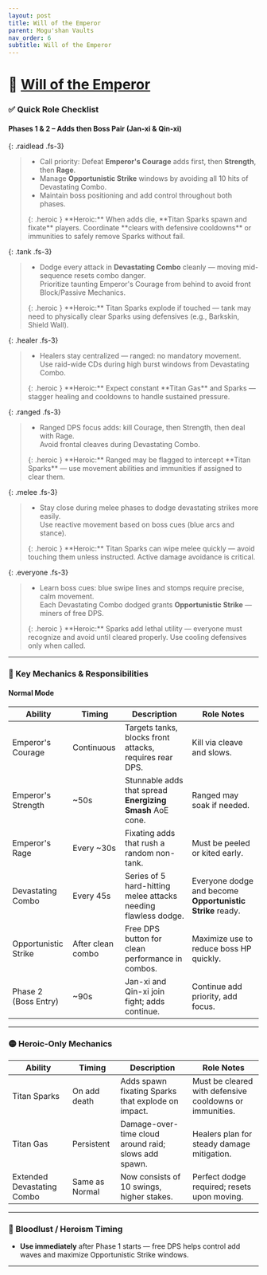 ```yaml
---
layout: post
title: Will of the Emperor
parent: Mogu'shan Vaults
nav_order: 6
subtitle: Will of the Emperor
---
```


# 👑 [Will of the Emperor](https://www.wowhead.com/mop-classic/npc=60701/will‐of‐the‐emperor)

### ✅ Quick Role Checklist

#### Phases 1 & 2 – Adds then Boss Pair (Jan-xi & Qin-xi)

<div class="content-with-image" markdown="1">
  <div class="main-content" markdown="1">

{: .raidlead .fs-3}
> * Call priority: Defeat **Emperor's Courage** adds first, then **Strength**, then **Rage**.  
> * Manage **Opportunistic Strike** windows by avoiding all 10 hits of Devastating Combo.  
> * Maintain boss positioning and add control throughout both phases.
> <div markdown="block">
> {: .heroic }
> **Heroic:** When adds die, **Titan Sparks spawn and fixate** players.  
> Coordinate **clears with defensive cooldowns** or immunities to safely remove Sparks without fail.
> </div>

{: .tank .fs-3}
> * Dodge every attack in **Devastating Combo** cleanly — moving mid-sequence resets combo danger.  
> Prioritize taunting Emperor's Courage from behind to avoid front Block/Passive Mechanics.
> <div markdown="block">
> {: .heroic }
> **Heroic:** Titan Sparks explode if touched — tank may need to physically clear Sparks using defensives (e.g., Barkskin, Shield Wall).
> </div>

{: .healer .fs-3}
> * Healers stay centralized — ranged: no mandatory movement.  
> Use raid-wide CDs during high burst windows from Devastating Combo.
> <div markdown="block">
> {: .heroic }
> **Heroic:** Expect constant **Titan Gas** and Sparks — stagger healing and cooldowns to handle sustained pressure.
> </div>

{: .ranged .fs-3}
> * Ranged DPS focus adds: kill Courage, then Strength, then deal with Rage.  
> Avoid frontal cleaves during Devastating Combo.
> <div markdown="block">
> {: .heroic }
> **Heroic:** Ranged may be flagged to intercept **Titan Sparks** — use movement abilities and immunities if assigned to clear them.
> </div>

{: .melee .fs-3}
> * Stay close during melee phases to dodge devastating strikes more easily.  
> Use reactive movement based on boss cues (blue arcs and stance).
> <div markdown="block">
> {: .heroic }
> **Heroic:** Titan Sparks can wipe melee quickly — avoid touching them unless instructed. Active damage avoidance is critical.
> </div>

{: .everyone .fs-3}
> * Learn boss cues: blue swipe lines and stomps require precise, calm movement.  
> Each Devastating Combo dodged grants **Opportunistic Strike** — miners of free DPS.
> <div markdown="block">
> {: .heroic }
> **Heroic:** Sparks add lethal utility — everyone must recognize and avoid until cleared properly. Use cooling defensives only when called.
> </div>

---

### 🧠 Key Mechanics & Responsibilities

#### Normal Mode

| **Ability**                | **Timing**       | **Description**                                                   | **Role Notes**                                                             |
|----------------------------|------------------|-------------------------------------------------------------------|----------------------------------------------------------------------------|
| Emperor's Courage          | Continuous       | Targets tanks, blocks front attacks, requires rear DPS.           | Kill via cleave and slows.                                               |
| Emperor's Strength         | ~50s             | Stunnable adds that spread **Energizing Smash** AoE cone.          | Ranged may soak if needed.                                               |
| Emperor's Rage             | Every ~30s      | Fixating adds that rush a random non-tank.                         | Must be peeled or kited early.                                          |
| Devastating Combo          | Every 45s       | Series of 5 hard-hitting melee attacks needing flawless dodge.     | Everyone dodge and become **Opportunistic Strike** ready.               |
| Opportunistic Strike       | After clean combo | Free DPS button for clean performance in combos.                  | Maximize use to reduce boss HP quickly.                                  |
| Phase 2 (Boss Entry)       | ~90s             | Jan-xi and Qin-xi join fight; adds continue.                      | Continue add priority, add focus.                                        |

---

### 🟡 Heroic-Only Mechanics

| **Ability**         | **Timing**          | **Description**                                                      | **Role Notes**                                                              |
|----------------------|---------------------|----------------------------------------------------------------------|------------------------------------------------------------------------------|
| Titan Sparks         | On add death         | Adds spawn fixating Sparks that explode on impact.                   | Must be cleared with defensive cooldowns or immunities.                     |
| Titan Gas            | Persistent           | Damage-over-time cloud around raid; slows add spawn.                 | Healers plan for steady damage mitigation.                                  |
| Extended Devastating Combo | Same as Normal | Now consists of 10 swings, higher stakes.                           | Perfect dodge required; resets upon moving.                                 |

---

### 🥁 Bloodlust / Heroism Timing
* **Use immediately** after Phase 1 starts — free DPS helps control add waves and maximize Opportunistic Strike windows.

---
